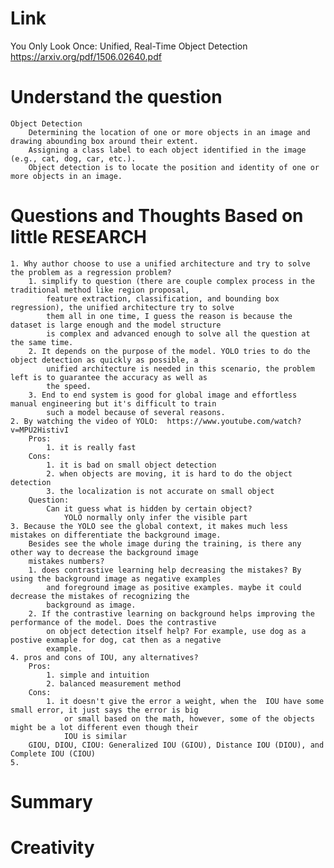 Link
===============
<p>

You Only Look Once: Unified, Real-Time Object Detection
https://arxiv.org/pdf/1506.02640.pdf

</p>

Understand the question
===============

    Object Detection
        Determining the location of one or more objects in an image and drawing abounding box around their extent.
        Assigning a class label to each object identified in the image (e.g., cat, dog, car, etc.).
        Object detection is to locate the position and identity of one or more objects in an image.

Questions and Thoughts Based on little RESEARCH
===============

    1. Why author choose to use a unified architecture and try to solve the problem as a regression problem?
        1. simplify to question (there are couple complex process in the traditional method like region proposal, 
            feature extraction, classification, and bounding box regression), the unified architecture try to solve 
            them all in one time, I guess the reason is because the dataset is large enough and the model structure
            is complex and advanced enough to solve all the question at the same time.
        2. It depends on the purpose of the model. YOLO tries to do the object detection as quickly as possible, a 
            unified architecture is needed in this scenario, the problem left is to guarantee the accuracy as well as 
            the speed.
        3. End to end system is good for global image and effortless manual engineering but it's difficult to train 
            such a model because of several reasons.
    2. By watching the video of YOLO:  https://www.youtube.com/watch?v=MPU2HistivI
        Pros:
            1. it is really fast
        Cons:
            1. it is bad on small object detection
            2. when objects are moving, it is hard to do the object detection
            3. the localization is not accurate on small object
        Question:
            Can it guess what is hidden by certain object?
                YOLO normally only infer the visible part
    3. Because the YOLO see the global context, it makes much less mistakes on differentiate the background image. 
        Besides see the whole image during the training, is there any other way to decrease the background image 
        mistakes numbers?
        1. does contrastive learning help decreasing the mistakes? By using the background image as negative examples
            and foreground image as positive examples. maybe it could decrease the mistakes of recognizing the 
            background as image.
        2. If the contrastive learning on background helps improving the performance of the model. Does the contrastive
            on object detection itself help? For example, use dog as a postive exmaple for dog, cat then as a negative
            example. 
    4. pros and cons of IOU, any alternatives?
        Pros: 
            1. simple and intuition
            2. balanced measurement method
        Cons:
            1. it doesn't give the error a weight, when the  IOU have some small error, it just says the error is big
                or small based on the math, however, some of the objects might be a lot different even though their
                IOU is similar
        GIOU, DIOU, CIOU: Generalized IOU (GIOU), Distance IOU (DIOU), and Complete IOU (CIOU) 
    5. 
            

Summary
===============


Creativity
==============
        
